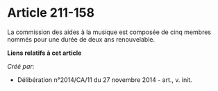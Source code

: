 # Article 211-158

La commission des aides à la musique est composée de cinq membres nommés pour une durée de deux ans renouvelable.

**Liens relatifs à cet article**

_Créé par_:

  - Délibération n°2014/CA/11 du 27 novembre 2014 - art., v. init.
